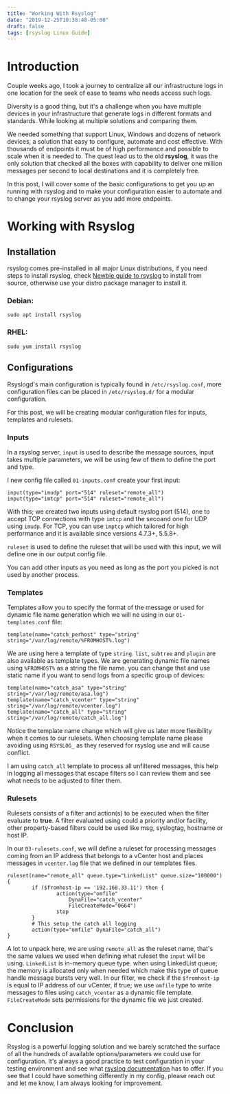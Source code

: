 ```yaml
---
title: "Working With Rsyslog"
date: "2019-12-25T10:38:48-05:00"
draft: false
tags: [rsyslog Linux Guide]
---
```


# Introduction

Couple weeks ago, I took a journey to centralize all our infrastructure logs in one location for the seek of ease to teams who needs access such logs.

Diversity is a good thing, but it's a challenge when you have multiple devices in your infrastructure that generate logs in different formats and standards. While looking at multiple solutions and comparing them.

We needed something that support Linux, Windows and dozens of network devices, a solution that easy to configure, automate and cost effective. With thousands of endpoints it must be of high performance and possible to scale when it is needed to. The quest lead us to the old **rsyslog**, it was the only solution that checked all the boxes with capability to deliver one million messages per second to local destinations and it is completely free.

In this post, I will cover some of the basic configurations to get you up an running with rsyslog and to make your configuration easier to automate and to change your rsyslog server as you add more endpoints.

# Working with Rsyslog

## Installation

rsyslog comes pre-installed in all major Linux distributions, if you need steps to install rsyslog, check [Newbie guide to rsyslog](https://www.rsyslog.com/tag/installation/) to install from source, otherwise use your distro package manager to install it.

### Debian:

    sudo apt install rsyslog

### RHEL:

    sudo yum install rsyslog

## Configurations

Rsyslogd's main configuration is typically found in `/etc/rsyslog.conf`, more configuration files can be placed in `/etc/rsyslog.d/` for a modular configuration.

For this post, we will be creating modular configuration files for inputs, templates and rulesets.

### Inputs

In a rsyslog server, `input` is used to describe the message sources, input takes multiple parameters, we will be using few of them to define the port and type.

I new config file called `01-inputs.conf` create your first input:

    input(type="imudp" port="514" ruleset="remote_all")
    input(type="imtcp" port="514" ruleset="remote_all")

With this; we created two inputs using default rsyslog port (514), one to accept TCP connections with type `imtcp` and the secoand one for UDP using `imudp`. For TCP, you can use `imptcp` which tailored for high performance and it is available since versions 4.7.3+, 5.5.8+.

`ruleset` is used to define the ruleset that will be used with this input, we will define one in our output config file.

You can add other inputs as you need as long as the port you picked is not used by another process.

### Templates

Templates allow you to specify the format of the message or used for dynamic file name generation which we will ne using in our `01-templates.conf` file:

    template(name="catch_perhost" type="string" string="/var/log/remote/%FROMHOST%.log")

We are using here a template of type `string`. `list`, `subtree` and `plugin` are also available as template types. We are generating dynamic file names using `%FROMHOST%` as a string the file name. you can change that and use static name if you want to send logs from a specific group of devices:

    template(name="catch_asa" type="string" string="/var/log/remote/asa.log")
    template(name="catch_vcenter" type="string" string="/var/log/remote/vcenter.log")
    template(name="catch_all" type="string" string="/var/log/remote/catch_all.log")

Notice the template name change which will give us later more flexibility when it comes to our rulesets. When choosing template name please avoiding using `RSYSLOG_` as they reserved for rsyslog use and will cause conflict.

I am using `catch_all` template to process all unfiltered messages, this help in logging all messages that escape filters so I can review them and see what needs to be adjusted to filter them.

### Rulesets

Rulesets consists of a filter and action(s) to be executed when the filter evaluate to **true**. A filter evaluated using could a priority and/or facility, other property-based filters could be used like msg, syslogtag, hostname or host IP.

In our `03-rulesets.conf`, we will define a ruleset for processing messages coming from an IP address that belongs to a vCenter host and places messages in `vcenter.log` file that we defined in our templates files.

    ruleset(name="remote_all" queue.type="LinkedList" queue.size="100000") {
            if ($fromhost-ip == '192.168.33.11') then {
                    action(type="omfile"
                        DynaFile="catch_vcenter"
                        FileCreateMode="0664")
                    stop
            }
            # This setup the catch all logging
            action(type="omfile" DynaFile="catch_all")
    }

A lot to unpack here, we are using `remote_all` as the ruleset name, that's the same values we used when defining what ruleset the `input` will be using.
`LinkedList` is in-memory queue type. when using LinkedList queue; the memory is allocated only when needed which make this type of queue handle message bursts very well.
In our filter, we check if the `$fromhost-ip` is equal to IP address of our vCenter, if true; we use `omfile` type to write messages to files using `catch_vcenter` as a dynamic file template. `FileCreateMode` sets permissions for the dynamic file we just created.

# Conclusion

Rsyslog is a powerful logging solution and we barely scratched the surface of all the hundreds of available options/parameters we could use for configuration. It's always a good practice to test configuration in your testing environment and see what [rsyslog documentation](https://www.rsyslog.com/doc/v8-stable/configuration/index.html) has to offer. If you see that I could have something differently in my config, please reach out and let me know, I am always looking for improvement.

